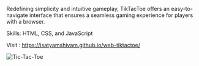 Redefining simplicity and intuitive gameplay, TikTacToe offers an easy-to-navigate interface that ensures a seamless
gaming experience for players with a browser.

Skills: HTML, CSS, and JavaScript

Visit : https://isatyamshivam.github.io/web-tiktactoe/

![Tic-Tac-Toe](https://github.com/isatyamshivam/web-tiktactoe/assets/95932086/cc4c5921-3af4-4b1f-89e4-b1173dadf4bf)
